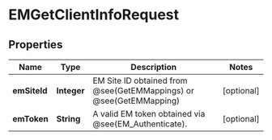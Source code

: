 

# EMGetClientInfoRequest


## Properties

| Name | Type | Description | Notes |
|------------ | ------------- | ------------- | -------------|
|**emSiteId** | **Integer** | EM Site ID obtained from @see(GetEMMappings) or @see(GetEMMapping) |  [optional] |
|**emToken** | **String** | A valid EM token obtained via @see(EM_Authenticate). |  [optional] |



